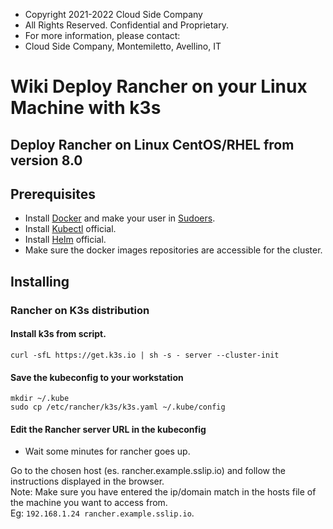  * Copyright 2021-2022 Cloud Side Company 
 * All Rights Reserved. Confidential and Proprietary.
 * For more information, please contact:
 * Cloud Side Company, Montemiletto, Avellino, IT

# Wiki Deploy Rancher on your Linux Machine with k3s

## Deploy Rancher on Linux CentOS/RHEL from version 8.0

## Prerequisites

 * Install [Docker](https://docs.docker.com/engine/install/centos/) and make your user in [Sudoers](https://docs.docker.com/engine/install/linux-postinstall/).
 * Install [Kubectl](https://kubernetes.io/docs/tasks/tools/install-kubectl-linux/) official.
 * Install [Helm](https://helm.sh/docs/intro/install/) official.
 * Make sure the docker images repositories are accessible for the cluster.

## Installing 

### Rancher on K3s distribution

#### Install k3s from script.

    curl -sfL https://get.k3s.io | sh -s - server --cluster-init

#### Save the kubeconfig to your workstation

    mkdir ~/.kube
    sudo cp /etc/rancher/k3s/k3s.yaml ~/.kube/config
  
#### Edit the Rancher server URL in the kubeconfig

 * Wait some minutes for rancher goes up.

Go to the chosen host (es. rancher.example.sslip.io) and follow the instructions displayed in the browser. \
Note: Make sure you have entered the ip/domain match in the hosts file of the machine you want to access from. \
Eg: `192.168.1.24 rancher.example.sslip.io`.
